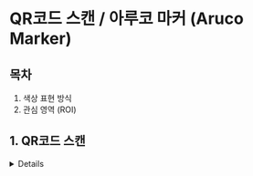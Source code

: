 # QR코드 스캔 / 아루코 마커 (Aruco Marker)

## 목차
1. 색상 표현 방식
2. 관심 영역 (ROI)

## 1. QR코드 스캔
<details>
<summery></summery>
## **1-1.pyzbar**

**pyzbar란?

QR코드나 바코드를 이미지, 실시간 영상을 통해 인식하는 데 사용되는 python 라이브러리

[설치 방법]
```bash
pip install pyzbar
```

예제 코드
```python3
import cv2 
import matplotlib.pyplot as plt
import pyzbar.pyzbar as pyzbar  # pyzbar 실행

img = cv2.imread('../img/frame.png')  # QR 이미지 불러오기
plt.imshow(img)                       # 이미지를 맷플롯에서 출력
plt.show()

cv2.waitKey(0)
cv2.destroyAllWindows()
```


# aruco marker

1. 캘러브레이션

2. 마커 
